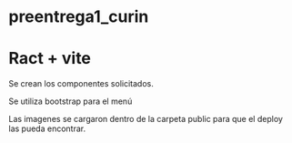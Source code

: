 # preentrega1_curin

# Ract + vite

Se crean los componentes solicitados.

Se utiliza bootstrap para el menú

Las imagenes se cargaron dentro de la carpeta public para que el deploy las pueda encontrar.



